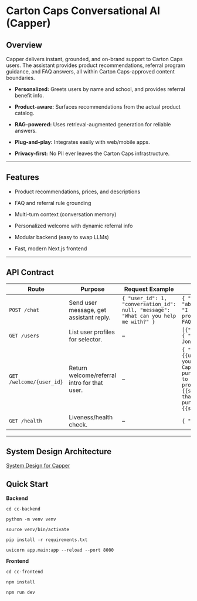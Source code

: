 
# Carton Caps Conversational AI (Capper)

    

## Overview

  

Capper delivers instant, grounded, and on-brand support to Carton Caps users. The assistant provides product recommendations, referral program guidance, and FAQ answers, all within Carton Caps-approved content boundaries.

  

-  **Personalized:** Greets users by name and school, and provides referral benefit info.

-  **Product-aware:** Surfaces recommendations from the actual product catalog.

-  **RAG-powered:** Uses retrieval-augmented generation for reliable answers.

-  **Plug-and-play:** Integrates easily with web/mobile apps.

-  **Privacy-first:** No PII ever leaves the Carton Caps infrastructure.

  

---

  

## Features

  

- Product recommendations, prices, and descriptions

- FAQ and referral rule grounding

- Multi-turn context (conversation memory)

- Personalized welcome with dynamic referral info

- Modular backend (easy to swap LLMs)

- Fast, modern Next.js frontend

  

---


## API Contract


| Route                    | Purpose                   | Request Example                                            | Response Example           |
|--------------------------|---------------------------|------------------------------------------------------------|----------------------------|
| `POST /chat`             | Send user message, get assistant reply.         | `{ "user_id": 1, "conversation_id": null, "message": "What can you help me with?" }`                        | `{ "conversation_id": "abc123-uuid", "reply": "I can help you with products, referrals, and FAQs.!" }`    |
| `GET /users`             | List user profiles for selector.        | –                                                          | `[{"id":1,"name":"Anna"},{ "id": 2, "name": "Bob Jones" }...]` |
| `GET /welcome/{user_id}` | Return welcome/referral intro for that user.  | –                                                          | `{ "messages": ["Hi {{user}}! I'm Capper, your personal Carton Caps assistant. Your purchases from us help to fund critical school programming efforts for {{school}}. Remember that a portion of your purchase goes to {{school}}!!"] }`  |
 `GET /health` | Liveness/health check.  | –                                                          | `{ "status": "ok" }`  |

---

## System Design Architecture


[System Design for Capper](https://excalidraw.com/#json=pVshaduh8uat7MxtBVWDE,Uv-TT42t_YDxBEWMw1p6gw)


## Quick Start

  

**Backend**

```
cd cc-backend

python -m venv venv

source venv/bin/activate

pip install -r requirements.txt

uvicorn app.main:app --reload --port 8000
```
  

**Frontend**
```
cd cc-frontend

npm install

npm run dev
```
